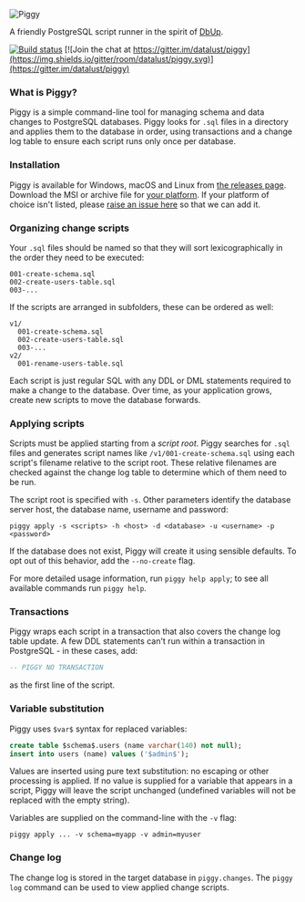 ![Piggy](https://raw.githubusercontent.com/datalust/piggy/master/asset/Piggy-400px.png)

A friendly PostgreSQL script runner in the spirit of [DbUp](https://github.com/DbUp/DbUp).

[![Build status](https://ci.appveyor.com/api/projects/status/889gkdpvjbjuhkfg?svg=true)](https://ci.appveyor.com/project/datalust/piggy)  [![Join the chat at https://gitter.im/datalust/piggy](https://img.shields.io/gitter/room/datalust/piggy.svg)](https://gitter.im/datalust/piggy)

### What is Piggy?

Piggy is a simple command-line tool for managing schema and data changes to PostgreSQL databases. Piggy looks for `.sql` files in a directory and applies them to the database in order, using transactions and a change log table to ensure each script runs only once per database.

### Installation

Piggy is available for Windows, macOS and Linux from [the releases page](https://github.com/datalust/piggy/releases). Download the MSI or archive file for [your platform](https://docs.microsoft.com/en-us/dotnet/core/rid-catalog). If your platform of choice isn't listed, please [raise an issue here](https://github.com/datalust/piggy/issues) so that we can add it.

### Organizing change scripts

Your `.sql` files should be named so that they will sort lexicographically in the order they need to be executed:

```
001-create-schema.sql
002-create-users-table.sql
003-...
```

If the scripts are arranged in subfolders, these can be ordered as well:

```
v1/
  001-create-schema.sql
  002-create-users-table.sql
  003-...
v2/
  001-rename-users-table.sql
```

Each script is just regular SQL with any DDL or DML statements required to make a change to the database. Over time, as your application grows, create new scripts to move the database forwards.

### Applying scripts

Scripts must be applied starting from a _script root_. Piggy searches for `.sql` files and generates script names like `/v1/001-create-schema.sql` using each script's filename relative to the script root. These relative filenames are checked against the change log table to determine which of them need to be run.

The script root is specified with `-s`. Other parameters identify the database server host, the database name, username and password:

```
piggy apply -s <scripts> -h <host> -d <database> -u <username> -p <password>
```

If the database does not exist, Piggy will create it using sensible defaults. To opt out of this behavior, add the `--no-create` flag.

For more detailed usage information, run `piggy help apply`; to see all available commands run `piggy help`.

### Transactions

Piggy wraps each script in a transaction that also covers the change log table update. A few DDL statements can't run within a transaction in PostgreSQL - in these cases, add:

```sql
-- PIGGY NO TRANSACTION
```

as the first line of the script.

### Variable substitution

Piggy uses `$var$` syntax for replaced variables:

```sql
create table $schema$.users (name varchar(140) not null);
insert into users (name) values ('$admin$');
```

Values are inserted using pure text substitution: no escaping or other processing is applied. If no value is supplied for a variable that appears in a script, Piggy will leave the script unchanged (undefined variables will not be replaced with the empty string).

Variables are supplied on the command-line with the `-v` flag:

```
piggy apply ... -v schema=myapp -v admin=myuser
```

### Change log

The change log is stored in the target database in `piggy.changes`. The `piggy log` command can be used to view applied change scripts.
